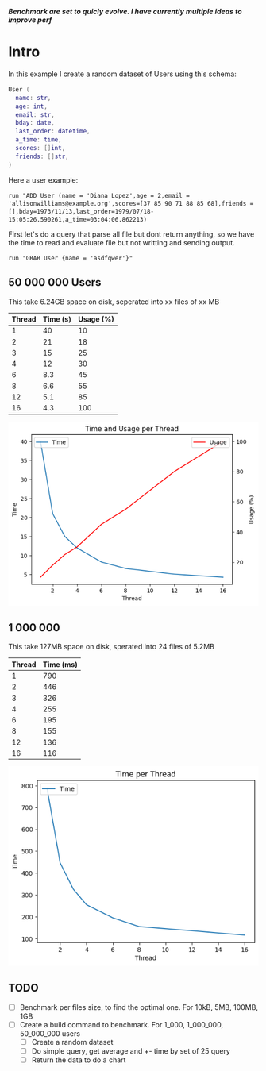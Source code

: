 ***Benchmark are set to quicly evolve. I have currently multiple ideas to improve perf***

# Intro

In this example I create a random dataset of Users using this schema:
```lua
User (
  name: str,
  age: int,
  email: str,
  bday: date,
  last_order: datetime,
  a_time: time,
  scores: []int,
  friends: []str,
)
```

Here a user example:
```
run "ADD User (name = 'Diana Lopez',age = 2,email = 'allisonwilliams@example.org',scores=[37 85 90 71 88 85 68],friends = [],bday=1973/11/13,last_order=1979/07/18-15:05:26.590261,a_time=03:04:06.862213)
```

First let's do a query that parse all file but dont return anything, so we have the time to read and evaluate file but not writting and sending output.
```
run "GRAB User {name = 'asdfqwer'}"
```

## 50 000 000 Users
This take 6.24GB space on disk, seperated into xx files of xx MB

| Thread | Time (s) | Usage (%) |
| --- | --- | --- |
| 1 | 40 | 10 |
| 2 | 21 | 18 |
| 3 | 15 | 25 |
| 4 | 12 | 30 |
| 6 | 8.3 | 45 |
| 8 | 6.6 | 55 |
| 12 | 5.1 | 85 |
| 16 | 4.3 | 100 |

![Chart](https://github.com/MrBounty/ZipponDB/blob/v0.1.5/python/charts/time_usage_per_thread_50_000_000.png)

## 1 000 000
This take 127MB space on disk, sperated into 24 files of 5.2MB

| Thread | Time (ms) | 
| --- | --- | 
| 1 | 790 | 
| 2 | 446 | 
| 3 | 326 | 
| 4 | 255 | 
| 6 | 195 | 
| 8 | 155 | 
| 12 | 136 | 
| 16 | 116 | 

![Chart](https://github.com/MrBounty/ZipponDB/blob/v0.1.4/python/charts/time_usage_per_thread_1_000_000.png)

## TODO

- [ ] Benchmark per files size, to find the optimal one. For 10kB, 5MB, 100MB, 1GB
- [ ] Create a build command to benchmark. For 1_000, 1_000_000, 50_000_000 users
    - [ ] Create a random dataset
    - [ ] Do simple query, get average and +- time by set of 25 query
    - [ ] Return the data to do a chart
